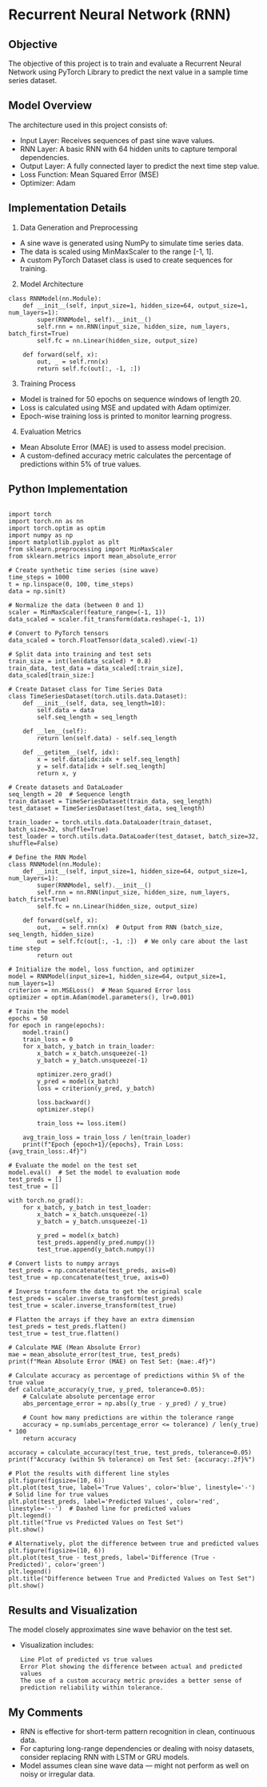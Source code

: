 # Recurrent Neural Network (RNN) 

## Objective

The objective of this project is to train and evaluate a Recurrent Neural Network using PyTorch Library to predict the next value in a sample time series dataset. 

## Model Overview

The architecture used in this project consists of:

  + Input Layer: Receives sequences of past sine wave values.
  + RNN Layer: A basic RNN with 64 hidden units to capture temporal dependencies.
  + Output Layer: A fully connected layer to predict the next time step value.
  + Loss Function: Mean Squared Error (MSE)
  + Optimizer: Adam

## Implementation Details
1. Data Generation and Preprocessing

- A sine wave is generated using NumPy to simulate time series data.
- The data is scaled using MinMaxScaler to the range [-1, 1].
- A custom PyTorch Dataset class is used to create sequences for training.

2. Model Architecture
```
class RNNModel(nn.Module):
    def __init__(self, input_size=1, hidden_size=64, output_size=1, num_layers=1):
        super(RNNModel, self).__init__()
        self.rnn = nn.RNN(input_size, hidden_size, num_layers, batch_first=True)
        self.fc = nn.Linear(hidden_size, output_size)

    def forward(self, x):
        out, _ = self.rnn(x)
        return self.fc(out[:, -1, :])
```
3. Training Process
 - Model is trained for 50 epochs on sequence windows of length 20.
 - Loss is calculated using MSE and updated with Adam optimizer.
 - Epoch-wise training loss is printed to monitor learning progress.

4. Evaluation Metrics
* Mean Absolute Error (MAE) is used to assess model precision.
* A custom-defined accuracy metric calculates the percentage of predictions within 5% of true values.
  
## Python Implementation

```

import torch
import torch.nn as nn
import torch.optim as optim
import numpy as np
import matplotlib.pyplot as plt
from sklearn.preprocessing import MinMaxScaler
from sklearn.metrics import mean_absolute_error

# Create synthetic time series (sine wave)
time_steps = 1000
t = np.linspace(0, 100, time_steps)
data = np.sin(t)

# Normalize the data (between 0 and 1)
scaler = MinMaxScaler(feature_range=(-1, 1))
data_scaled = scaler.fit_transform(data.reshape(-1, 1))

# Convert to PyTorch tensors
data_scaled = torch.FloatTensor(data_scaled).view(-1)

# Split data into training and test sets
train_size = int(len(data_scaled) * 0.8)
train_data, test_data = data_scaled[:train_size], data_scaled[train_size:]

# Create Dataset class for Time Series Data
class TimeSeriesDataset(torch.utils.data.Dataset):
    def __init__(self, data, seq_length=10):
        self.data = data
        self.seq_length = seq_length

    def __len__(self):
        return len(self.data) - self.seq_length

    def __getitem__(self, idx):
        x = self.data[idx:idx + self.seq_length]
        y = self.data[idx + self.seq_length]
        return x, y

# Create datasets and DataLoader
seq_length = 20  # Sequence length
train_dataset = TimeSeriesDataset(train_data, seq_length)
test_dataset = TimeSeriesDataset(test_data, seq_length)

train_loader = torch.utils.data.DataLoader(train_dataset, batch_size=32, shuffle=True)
test_loader = torch.utils.data.DataLoader(test_dataset, batch_size=32, shuffle=False)

# Define the RNN Model
class RNNModel(nn.Module):
    def __init__(self, input_size=1, hidden_size=64, output_size=1, num_layers=1):
        super(RNNModel, self).__init__()
        self.rnn = nn.RNN(input_size, hidden_size, num_layers, batch_first=True)
        self.fc = nn.Linear(hidden_size, output_size)

    def forward(self, x):
        out, _ = self.rnn(x)  # Output from RNN (batch_size, seq_length, hidden_size)
        out = self.fc(out[:, -1, :])  # We only care about the last time step
        return out

# Initialize the model, loss function, and optimizer
model = RNNModel(input_size=1, hidden_size=64, output_size=1, num_layers=1)
criterion = nn.MSELoss()  # Mean Squared Error loss
optimizer = optim.Adam(model.parameters(), lr=0.001)

# Train the model
epochs = 50
for epoch in range(epochs):
    model.train()
    train_loss = 0
    for x_batch, y_batch in train_loader:
        x_batch = x_batch.unsqueeze(-1)
        y_batch = y_batch.unsqueeze(-1)

        optimizer.zero_grad()
        y_pred = model(x_batch)
        loss = criterion(y_pred, y_batch)

        loss.backward()
        optimizer.step()

        train_loss += loss.item()

    avg_train_loss = train_loss / len(train_loader)
    print(f"Epoch {epoch+1}/{epochs}, Train Loss: {avg_train_loss:.4f}")

# Evaluate the model on the test set
model.eval()  # Set the model to evaluation mode
test_preds = []
test_true = []

with torch.no_grad():
    for x_batch, y_batch in test_loader:
        x_batch = x_batch.unsqueeze(-1)
        y_batch = y_batch.unsqueeze(-1)

        y_pred = model(x_batch)
        test_preds.append(y_pred.numpy())
        test_true.append(y_batch.numpy())

# Convert lists to numpy arrays
test_preds = np.concatenate(test_preds, axis=0)
test_true = np.concatenate(test_true, axis=0)

# Inverse transform the data to get the original scale
test_preds = scaler.inverse_transform(test_preds)
test_true = scaler.inverse_transform(test_true)

# Flatten the arrays if they have an extra dimension
test_preds = test_preds.flatten()
test_true = test_true.flatten()

# Calculate MAE (Mean Absolute Error)
mae = mean_absolute_error(test_true, test_preds)
print(f"Mean Absolute Error (MAE) on Test Set: {mae:.4f}")

# Calculate accuracy as percentage of predictions within 5% of the true value
def calculate_accuracy(y_true, y_pred, tolerance=0.05):
    # Calculate absolute percentage error
    abs_percentage_error = np.abs((y_true - y_pred) / y_true)

    # Count how many predictions are within the tolerance range
    accuracy = np.sum(abs_percentage_error <= tolerance) / len(y_true) * 100
    return accuracy

accuracy = calculate_accuracy(test_true, test_preds, tolerance=0.05)
print(f"Accuracy (within 5% tolerance) on Test Set: {accuracy:.2f}%")

# Plot the results with different line styles
plt.figure(figsize=(10, 6))
plt.plot(test_true, label='True Values', color='blue', linestyle='-')  # Solid line for true values
plt.plot(test_preds, label='Predicted Values', color='red', linestyle='--')  # Dashed line for predicted values
plt.legend()
plt.title("True vs Predicted Values on Test Set")
plt.show()

# Alternatively, plot the difference between true and predicted values
plt.figure(figsize=(10, 6))
plt.plot(test_true - test_preds, label='Difference (True - Predicted)', color='green')
plt.legend()
plt.title("Difference between True and Predicted Values on Test Set")
plt.show()

```

## Results and Visualization
The model closely approximates sine wave behavior on the test set.

* Visualization includes:

      Line Plot of predicted vs true values
      Error Plot showing the difference between actual and predicted values
      The use of a custom accuracy metric provides a better sense of prediction reliability within tolerance.


## My Comments
- RNN is effective for short-term pattern recognition in clean, continuous data.
- For capturing long-range dependencies or dealing with noisy datasets, consider replacing RNN with LSTM or GRU models.
- Model assumes clean sine wave data — might not perform as well on noisy or irregular data.


